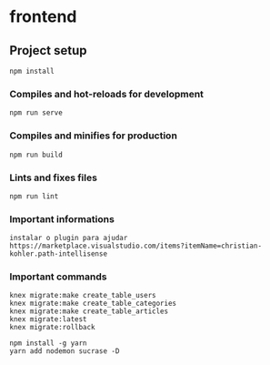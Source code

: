 # frontend

## Project setup
```
npm install
```

### Compiles and hot-reloads for development
```
npm run serve
```

### Compiles and minifies for production
```
npm run build
```

### Lints and fixes files
```
npm run lint
```

### Important informations
```
instalar o plugin para ajudar
https://marketplace.visualstudio.com/items?itemName=christian-kohler.path-intellisense 
```

### Important commands
```
knex migrate:make create_table_users
knex migrate:make create_table_categories
knex migrate:make create_table_articles
knex migrate:latest
knex migrate:rollback

npm install -g yarn
yarn add nodemon sucrase -D 
```

